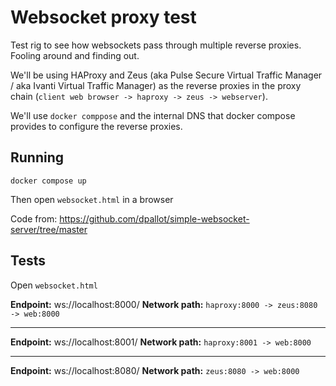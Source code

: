 # Websocket proxy test

Test rig to see how websockets pass through multiple reverse proxies. Fooling around and finding out.

We'll be using HAProxy and Zeus (aka Pulse Secure Virtual Traffic Manager / aka Ivanti Virtual Traffic Manager) as the reverse proxies in the proxy chain (`client web browser -> haproxy -> zeus -> webserver`).

We'll use `docker comppose` and the internal DNS that docker compose provides to configure the reverse proxies.

## Running

```
docker compose up
```

Then open `websocket.html` in a browser

Code from: https://github.com/dpallot/simple-websocket-server/tree/master

## Tests

Open `websocket.html`

**Endpoint:** ws://localhost:8000/
**Network path:** `haproxy:8000 -> zeus:8080 -> web:8000`

---

**Endpoint:** ws://localhost:8001/
**Network path:** `haproxy:8001 -> web:8000`

---

**Endpoint:** ws://localhost:8080/
**Network path:** `zeus:8080 -> web:8000`
